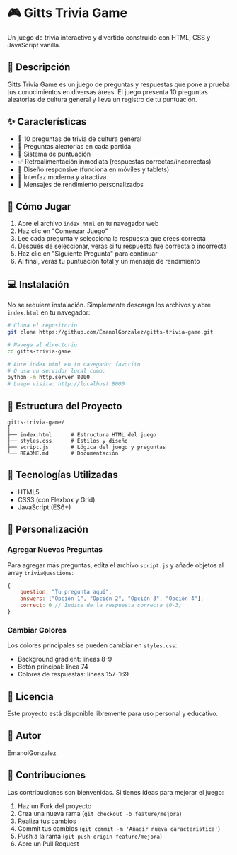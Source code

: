 # 🎮 Gitts Trivia Game

Un juego de trivia interactivo y divertido construido con HTML, CSS y JavaScript vanilla.

## 📝 Descripción

Gitts Trivia Game es un juego de preguntas y respuestas que pone a prueba tus conocimientos en diversas áreas. El juego presenta 10 preguntas aleatorias de cultura general y lleva un registro de tu puntuación.

## ✨ Características

- 🎯 10 preguntas de trivia de cultura general
- 🔀 Preguntas aleatorias en cada partida
- 💯 Sistema de puntuación
- ✅ Retroalimentación inmediata (respuestas correctas/incorrectas)
- 📱 Diseño responsive (funciona en móviles y tablets)
- 🎨 Interfaz moderna y atractiva
- 🌟 Mensajes de rendimiento personalizados

## 🚀 Cómo Jugar

1. Abre el archivo `index.html` en tu navegador web
2. Haz clic en "Comenzar Juego"
3. Lee cada pregunta y selecciona la respuesta que crees correcta
4. Después de seleccionar, verás si tu respuesta fue correcta o incorrecta
5. Haz clic en "Siguiente Pregunta" para continuar
6. Al final, verás tu puntuación total y un mensaje de rendimiento

## 💻 Instalación

No se requiere instalación. Simplemente descarga los archivos y abre `index.html` en tu navegador:

```bash
# Clona el repositorio
git clone https://github.com/EmanolGonzalez/gitts-trivia-game.git

# Navega al directorio
cd gitts-trivia-game

# Abre index.html en tu navegador favorito
# O usa un servidor local como:
python -m http.server 8000
# Luego visita: http://localhost:8000
```

## 📁 Estructura del Proyecto

```
gitts-trivia-game/
│
├── index.html      # Estructura HTML del juego
├── styles.css      # Estilos y diseño
├── script.js       # Lógica del juego y preguntas
└── README.md       # Documentación
```

## 🎨 Tecnologías Utilizadas

- HTML5
- CSS3 (con Flexbox y Grid)
- JavaScript (ES6+)

## 🔧 Personalización

### Agregar Nuevas Preguntas

Para agregar más preguntas, edita el archivo `script.js` y añade objetos al array `triviaQuestions`:

```javascript
{
    question: "Tu pregunta aquí",
    answers: ["Opción 1", "Opción 2", "Opción 3", "Opción 4"],
    correct: 0 // Índice de la respuesta correcta (0-3)
}
```

### Cambiar Colores

Los colores principales se pueden cambiar en `styles.css`:
- Background gradient: líneas 8-9
- Botón principal: línea 74
- Colores de respuestas: líneas 157-169

## 📄 Licencia

Este proyecto está disponible libremente para uso personal y educativo.

## 👤 Autor

EmanolGonzalez

## 🤝 Contribuciones

Las contribuciones son bienvenidas. Si tienes ideas para mejorar el juego:

1. Haz un Fork del proyecto
2. Crea una nueva rama (`git checkout -b feature/mejora`)
3. Realiza tus cambios
4. Commit tus cambios (`git commit -m 'Añadir nueva característica'`)
5. Push a la rama (`git push origin feature/mejora`)
6. Abre un Pull Request
